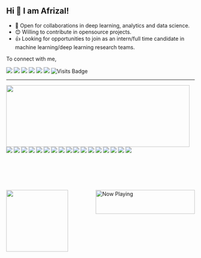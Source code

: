 ## Hi 👋 I am Afrizal!

- 🤝 Open for collaborations in deep learning, analytics and data science.
- 😊 Willing to contribute in opensource projects.
- 👍 Looking for opportunities to join as an intern/full time candidate in machine learning/deep learning research teams.

To connect with me,

<p align = "center">

[<img src="https://img.shields.io/badge/twitter-%231DA1F2.svg?&style=for-the-badge&logo=twitter&logoColor=white" />](https://twitter.com/afrizaloky) 
[<img src="https://img.shields.io/badge/medium-%2312100E.svg?&style=for-the-badge&logo=medium&logoColor=white" />](https://medium.com/@afrizaloky)
[<img src = "https://img.shields.io/badge/facebook-%231877F2.svg?&style=for-the-badge&logo=facebook&logoColor=white">](https://www.facebook.com/afrizaloky)
[<img src ="https://img.shields.io/badge/portfolio-web-%23.svg?&style=for-the-badge&logo=&logoColor=white%22">](https://afrizaloky.github.io/)
[<img src="https://img.shields.io/badge/linkedin-%230077B5.svg?&style=for-the-badge&logo=linkedin&logoColor=white" />](https://www.linkedin.com/in/afrizaloky/)
[<img src = "https://img.shields.io/badge/instagram-%23E4405F.svg?&style=for-the-badge&logo=instagram&logoColor=white">](https://www.instagram.com/afrizaloky/)
![Visits Badge](https://badges.pufler.dev/visits/afrizaloky/afrizaloky?style=for-the-badge ) 

</p>

---

<p>
  <img align="left" width="490" height="165" src="https://github-readme-stats.vercel.app/api?username=afrizaloky&show_icons=true&hide_border=false&line_height=20&title_color=f69673&icon_color=1b93c9&show_owner=true"/>
  <p>
    <img src="https://img.shields.io/badge/-Visual%20Studio%20Code-23A9F2?style=flat-square&logo=Visual%20Studio%20Code&logoColor=white"/>
    <img src="https://img.shields.io/badge/-Github-181717?style=flat-square&logo=GitHub&logoColor=white"/>
    <img src="https://img.shields.io/badge/-Git-F44D27?style=flat-square&logo=Git&logoColor=white"/>
    <img src="https://img.shields.io/badge/-NPM-CB3837?style=flat-square&logo=NPM&logoColor=white"/>
    <img src="https://img.shields.io/badge/-Apache-D22128?style=flat-square&logo=Apache&logoColor=white"/>
    <img src="https://img.shields.io/badge/-Trello-0079BF?style=flat-square&logo=Trello&logoColor=white"/>
    <img src="https://img.shields.io/badge/-Slack-E01563?style=flat-square&logo=Slack&logoColor=white"/>
    <img src="https://img.shields.io/badge/-MySQL-F29111?style=flat-square&logo=MySQL&logoColor=white"/>
    <img src="https://img.shields.io/badge/-Laravel-F55247?style=flat-square&logo=Laravel&logoColor=white"/>
    <img src="https://img.shields.io/badge/-Debian-A80030?style=flat-square&logo=Debian&logoColor=white"/>
    <img src="https://img.shields.io/badge/-Google%20Cloud-4285F4?style=flat-square&logo=Google%20Cloud&logoColor=white"/>
    <img src="https://img.shields.io/badge/-python-%2314354C?&style=flat-square&logo=python&logoColor=white"/> 
    <img src="https://img.shields.io/badge/-c++-%2300599C?&style=flat-square&logo=c%2B%2B&ogoColor=white"/> 
    <img src="https://img.shields.io/badge/-flask-%23000?&style=flat-square&logo=flask&logoColor=white"/> 
    <img src="https://img.shields.io/badge/-git-%23F05033?&style=flat-square&logo=git&logoColor=white"/> 
    <img src="https://img.shields.io/badge/-AWS-%23FF9900?&style=flat-square&logo=amazon-aws&logoColor=white"/> 
    <img src="https://img.shields.io/badge/-heroku-%23430098?&style=flat-square&logo=heroku&logoColor=white"/> 
  </p>
</p>
<br/>
<br/>
<br/>
<br/>
<p>
  <img align="left" height="165" src="https://github-readme-stats.vercel.app/api/top-langs/?username=afrizaloky&hide=css,html&show_icons=true&title_color=f69673&icon_color=1b93c9&show_owner=true"/>
  <p>
    <img src="https://ghiscure.vercel.app/api/now-playing" align="right" width="265" height="64" alt="Now Playing">
  </p>
</p>
